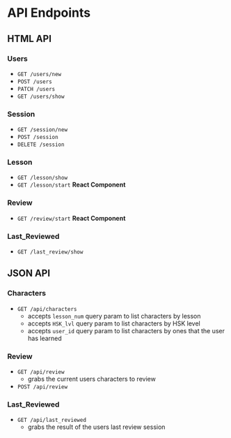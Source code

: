 # API Endpoints

## HTML API

### Users

- `GET /users/new`
- `POST /users`
- `PATCH /users`
- `GET /users/show`

### Session

- `GET /session/new`
- `POST /session`
- `DELETE /session`

### Lesson
- `GET /lesson/show`
- `GET /lesson/start` **React Component**

### Review
- `GET /review/start` **React Component**

### Last_Reviewed
- `GET /last_review/show`

## JSON API

### Characters

- `GET /api/characters`
  - accepts `lesson_num` query param to list characters by lesson
  - accepts `HSK_lvl` query param to list characters by HSK level
  - accepts `user_id` query param to list characters by ones that the user has learned

### Review

- `GET /api/review`
  - grabs the current users characters to review
- `POST /api/review`

### Last_Reviewed
- `GET /api/last_reviewed`
  - grabs the result of the users last review session
